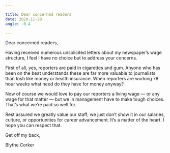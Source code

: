 ```yaml
---

title: Dear concerned readers
date: 2020-11-28
angle: -0.4

---
```


Dear concerned readers,

Having received numerous unsolicited letters about my newspaper’s wage structure, I feel I have no choice but to address your concerns.

First of all, yes, reporters are paid in cigarettes and gum. Anyone who has been on the beat understands these are far more valuable to journalists than tosh like money or health insurance. When reporters are working 78 hour weeks what need do they have for money anyway?

Now of course we would love to pay our reporters a living wage — or any wage for that matter — but we in management have to make tough choices. That’s what we’re paid so well for.

Rest assured we greatly value our staff; we just don’t show it in our salaries, culture, or opportunities for career advancement. It’s a matter of the heart. I hope you can respect that.

Get off my back,

Blythe Corker